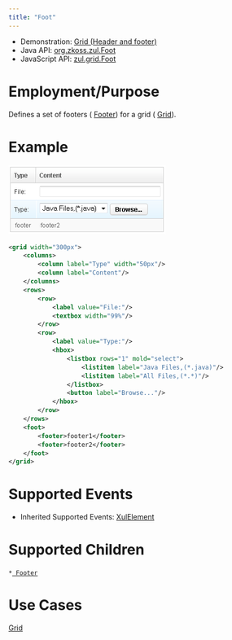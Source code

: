 ```yaml
---
title: "Foot"
---
```



- Demonstration: [Grid (Header and footer)](http://www.zkoss.org/zkdemo/grid/header_and_footer)
- Java API: [org.zkoss.zul.Foot](https://www.zkoss.org/javadoc/latest/zk/org/zkoss/zul/Foot.html)
- JavaScript API: [zul.grid.Foot](https://www.zkoss.org/javadoc/latest/jsdoc/classes/zul.grid.Foot.html)


# Employment/Purpose

Defines a set of footers ( [ Footer]({{site.baseurl}}/zk_component_ref/footer)) for a grid
( [ Grid]({{site.baseurl}}/zk_component_ref/grid)).

# Example

![](/zk_component_ref/images/ZKComRef_Foot_Example.png)

```xml
<grid width="300px">
    <columns>
        <column label="Type" width="50px"/>
        <column label="Content"/>
    </columns>
    <rows>
        <row>
            <label value="File:"/>
            <textbox width="99%"/>
        </row>
        <row>
            <label value="Type:"/>
            <hbox>
                <listbox rows="1" mold="select">
                    <listitem label="Java Files,(*.java)"/>
                    <listitem label="All Files,(*.*)"/>
                </listbox>
                <button label="Browse..."/>
            </hbox>
        </row>
    </rows>
    <foot>
        <footer>footer1</footer>
        <footer>footer2</footer>
    </foot>
</grid>
```

# Supported Events

- Inherited Supported Events: [ XulElement]({{site.baseurl}}/zk_component_ref/xulelement#Supported_Events)

# Supported Children

`*`[` Footer`]({{site.baseurl}}/zk_component_ref/footer)

# Use Cases

[ Grid]({{site.baseurl}}/zk_component_ref/grid#Use_Cases)



